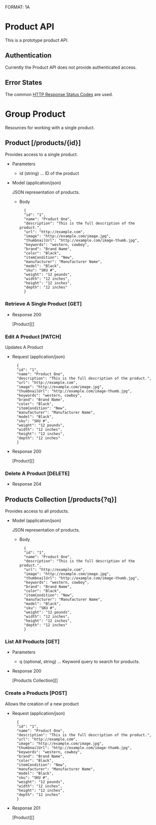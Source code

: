 FORMAT: 1A

# Product API
This is a prototype product API.

## Authentication
Currently the Product API does not provide authenticated access.

## Error States
The common [HTTP Response Status Codes](https://github.com/for-GET/know-your-http-well/blob/master/status-codes.md) are used.

# Group Product
Resources for working with a single product.

## Product [/products/{id}]
Provides access to a single product.

+ Parameters
    + id (string) ... ID of the product

+ Model (application/json)

    JSON representation of products.

    + Body

            {
            "id": "1",
            "name": "Product One",
            "description": "This is the full description of the product.",
            "url": "http://example.com",
            "image": "http://example.com/image.jpg",
            "thumbnailUrl": "http://example.com/image-thumb.jpg",
            "keywords": "western, cowboy",
            "brand": "Brand Name",
            "color": "Black",
            "itemCondition": "New",
            "manufacturer": "Manufacturer Name",
            "model": "Black",
            "sku": "SKU #",
            "weight": "12 pounds",
            "width": "12 inches",
            "height": "12 inches",
            "depth": "12 inches"
            }

### Retrieve A Single Product [GET]
+ Response 200

    [Product][]

### Edit A Product [PATCH]
Updates A Product

+ Request (application/json)

        {
        "id": "1",
        "name": "Product One",
        "description": "This is the full description of the product.",
        "url": "http://example.com",
        "image": "http://example.com/image.jpg",
        "thumbnailUrl": "http://example.com/image-thumb.jpg",
        "keywords": "western, cowboy",
        "brand": "Brand Name",
        "color": "Black",
        "itemCondition": "New",
        "manufacturer": "Manufacturer Name",
        "model": "Black",
        "sku": "SKU #",
        "weight": "12 pounds",
        "width": "12 inches",
        "height": "12 inches",
        "depth": "12 inches"
        }

+ Response 200

    [Product][]

### Delete A Product [DELETE]
+ Response 204

## Products Collection [/products{?q}]
Provides access to all products.

+ Model (application/json)

    JSON representation of products.

    + Body

            {
            "id": "1",
            "name": "Product One",
            "description": "This is the full description of the product.",
            "url": "http://example.com",
            "image": "http://example.com/image.jpg",
            "thumbnailUrl": "http://example.com/image-thumb.jpg",
            "keywords": "western, cowboy",
            "brand": "Brand Name",
            "color": "Black",
            "itemCondition": "New",
            "manufacturer": "Manufacturer Name",
            "model": "Black",
            "sku": "SKU #",
            "weight": "12 pounds",
            "width": "12 inches",
            "height": "12 inches",
            "depth": "12 inches"
            }

### List All Products [GET]
+ Parameters
    + q (optional, string) ... Keyword query to search for products.

+ Response 200

    [Products Collection][]

### Create a Products [POST]
Allows the creation of a new product

+ Request (application/json)

        {
        "id": "1",
        "name": "Product One",
        "description": "This is the full description of the product.",
        "url": "http://example.com",
        "image": "http://example.com/image.jpg",
        "thumbnailUrl": "http://example.com/image-thumb.jpg",
        "keywords": "western, cowboy",
        "brand": "Brand Name",
        "color": "Black",
        "itemCondition": "New",
        "manufacturer": "Manufacturer Name",
        "model": "Black",
        "sku": "SKU #",
        "weight": "12 pounds",
        "width": "12 inches",
        "height": "12 inches",
        "depth": "12 inches"
        }

+ Response 201

    [Product][]
